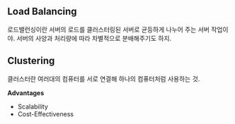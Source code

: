 ## Load Balancing
로드밸런싱이란 서버의 로드를 클러스터링된 서버로 균등하게 나누어 주는 서버 작업이야. 서버의 사양과 처리량에 따라 차별적으로 분배해주기도 하지.

## Clustering
클러스터란 여러대의 컴퓨터를 서로 연결해 하나의 컴퓨터처럼 사용하는 것.

__Advantages__
- Scalability
- Cost-Effectiveness